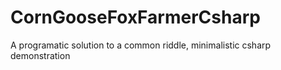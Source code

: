 # CornGooseFoxFarmerCsharp
A programatic solution to a common riddle, minimalistic csharp demonstration
